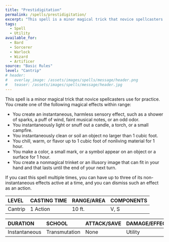 ```yaml
---
title: "Prestidigitation"
permalink: /spells/prestidigitation/
excerpt: "This spell is a minor magical trick that novice spellcasters use for practice."
tags:
  - Spell
  - Utility
available_for:
  - Bard
  - Sorcerer
  - Warlock
  - Wizard
  - Artificer
source: "Basic Rules"
level: "Cantrip"
# header:
#   overlay_image: /assets/images/spells/message/header.png
#   teaser: /assets/images/spells/message/header.jpg
---
```


This spell is a minor magical trick that novice spellcasters use for practice. You create one of the following magical effects within range:

- You create an instantaneous, harmless sensory effect, such as a shower of sparks, a puff of wind, faint musical notes, or an odd odor.
- You instantaneously light or snuff out a candle, a torch, or a small campfire.
- You instantaneously clean or soil an object no larger than 1 cubic foot.
- You chill, warm, or flavor up to 1 cubic foot of nonliving material for 1 hour.
- You make a color, a small mark, or a symbol appear on an object or a surface for 1 hour.
- You create a nonmagical trinket or an illusory image that can fit in your hand and that lasts until the end of your next turn.

If you cast this spell multiple times, you can have up to three of its non-instantaneous effects active at a time, and you can dismiss such an effect as an action.

| LEVEL          | CASTING TIME   | RANGE/AREA     | COMPONENTS     |
| :------------- | :------------- | :------------- | :------------- |
| Cantrip        | 1 Action       | 10 ft.         | V, S           |

| DURATION       | SCHOOL         | ATTACK/SAVE    | DAMAGE/EFFECT  |
| :------------- | :------------- | :------------- | :------------- |
| Instantaneous  | Transmutation  | None           | Utility        |
